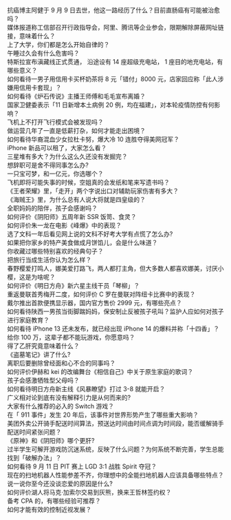 抗癌博主阿健于 9 月 9 日去世，他这一路经历了什么？目前直肠癌有可能被治愈吗？  
媒体报道称工信部召开行政指导会，阿里、腾讯等企业参会，限期解除屏蔽网址链接，意味着什么？  
上了大学，你们都是怎么开始自律的？  
午睡过久会有什么危害吗？  
特斯拉宣布滇藏线正式贯通， 沿途设有 14 座超级充电站， 1 座目的地充电站，有哪些意义？  
如何看待一男子用信用卡买杯奶茶将 8 元「错付」8000 元，店家回应称「此人涉嫌用信用卡套现」？  
如何看待《炉石传说》主播王师傅和毛毛宣布离婚？  
国家卫健委表示「11 日新增本土病例 20 例，均在福建」，对本轮疫情防控有何影响？  
飞机上不打开飞行模式会被发现吗？  
做运营几年了一直是低薪打杂，如何才能走出困境？  
如何看待华裔混血少女拉杜卡努，爆大冷 10 连胜夺得美网冠军？  
iPhone 新品可以租了，大家怎么看？  
三星堆有多大？为什么这么久还没有发掘完？  
想辞职可是舍不得同事怎么办?  
一只宝可梦，和一亿元，你选哪个？  
飞机即将可能失事的时候，空姐真的会发纸和笔来写遗书吗？  
《王者荣耀》里，「走开」两个字说出口对辅助玩家伤害有多大？  
《海贼王》里，为什么总有人说大将就是四皇级的？  
全职妈妈的陪伴，孩子会感谢吗？  
如何评价《阴阳师》五周年新 SSR 饭笥、食灵？  
如何评价朱一龙在电影《峰爆》中的表现？  
选了文科一年后看见网上说的文科不好考大学有点慌了怎么办?  
如果把你家乡的特产美食做成月饼馅儿，会是什么味道？  
你收藏过哪些特别喜欢的经典句子？  
把旅行当成生活你认为怎么样？  
春野樱爱打鸣人，娜美爱打路飞，两人都打主角，但大多数人都喜欢娜美，讨厌小樱，这是为啥呢？  
如何评价《明日方舟》新六星主线干员「琴柳」？  
重返曼联首秀梅开二度，如何评价 C 罗在曼联对阵纽卡比赛中的表现？  
戴尔推出首款便携显示器，国内官方售价 2999 元，有哪些亮点？  
如何看待陕西一男孩当街脚踹妈妈，保安制止反被孩子吼叫？监护人应如何对孩子进行家庭教育？  
如何看待 iPhone 13 还未发布，就已经出现 iPhone 14 的爆料并称「十四香」？  
给你 100 万，这辈子都不能玩游戏，你愿意吗？  
得了乙肝究竟意味着什么？  
《盗墓笔记》讲了什么?  
离职后要删除曾经面和心不合的同事吗？  
如何评价伊赫和 kei 的改编舞台《相信自己》中关于原生家庭的歌词？  
孩子会感激牺牲型父母吗？  
如何看待明日方舟新主线《风暴瞭望》打过 3-8 就能开启？  
广义相对论到底有没有解释引力是从何而来的?  
大家有什么推荐的必入的 Switch 游戏？  
在「 911 事件」发生 20 年后，该事件对世界形势产生了哪些重大影响？  
美团外卖公开骑手配送时间算法，预送达时间由时间点调为时间段，能否缓解骑手配送时间紧张问题？  
《原神》和《阴阳师》哪个更肝?  
过半学生可解开游戏防沉迷系统，反映了什么问题？为何系统不断完善，学生总能找到「破解办法」？  
如何看待 9 月 11 日 PIT 赛上 LGD 3:1 战胜 Spirit 夺冠？  
现在的扫地机器人性能参差不齐，你理想中的全能扫地机器人应该具备哪些特点？  
说一说你至今还没谈恋爱的原因是什么?  
如何评价湖人将马克·加索尔交易到灰熊，换来王哲林签约权？  
备考 CPA 的，有哪些经验可推荐？  
如何才能有效的控制近视发展？  
